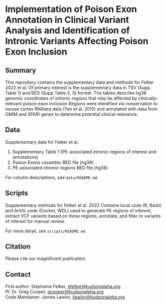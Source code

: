 # Implementation of Poison Exon Annotation in Clinical Variant Analysis and Identification of Intronic Variants Affecting Poison Exon Inclusion

## Summary
This repository contains the supplementary data and methods for Felker 2022 et al. Of primary interest is the supplementary data in TSV (Supp. Table 1) and BED (Supp Table 2, 3) format. The tables describe hg38 genomic coordinates of intronic regions that may be affected by clinically-relevant poison exon inclusion Regions were identified via conservation to mouse cortex RNAseq data (Yan et al. 2015) and annotated with data from OMIM and SFARI genes to determine potential clinical relevance.

## Data

Supplementary data for Felker et al.
1. Supplementary Table 1 (PE-associated intronic regions of interest and annotations)
2. Poison Exons cassettes BED file (hg38)
3. PE-associated intronic regions BED file (hg38) 

For column descriptions, see `data/README.md`

## Scripts
Supplementary methods for Felker et al. 2022
Contains local code (R, Bash) and AnVIL code (Docker, WDL) used to generate PE regions of interest, extract VCF variants based on these regions, annotate, and filter to variants of interest for manual review.

For more detail, see `scripts/README.md`

## Citation

Please cite our magnificent publication.

## Contact

First author: Stephanie Felker, sfelker@hudsonalpha.org  
PI: Dr. Greg Cooper, gcooper@hudsonalpha.org  
Code Maintainer: James Lawlor, jlawlor@hudsonalpha.org  
